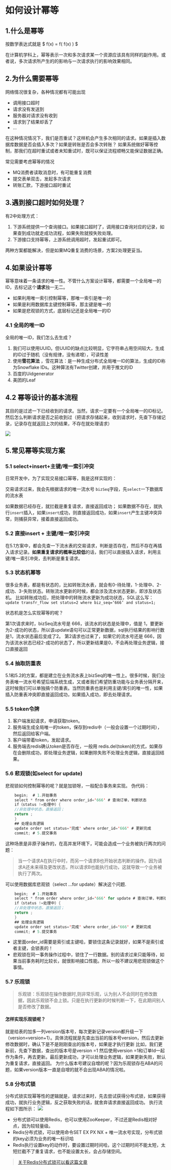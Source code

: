 # 如何设计幂等



## 1.什么是幂等
按数学表达式就是
$
f(x) = f( f(x) ) 
$

在计算机学科上，幂等表示一次和多次请求某一个资源应该具有同样的副作用。或者说，多次请求所产生的的影响与一次请求执行的影响效果相同。

## 2.为什么需要幂等
网络情况很复杂，各种情况都有可能出现
* 调用接口超时
* 请求没有发送到
* 服务器对请求没有收到
* 请求到了结果却丢了
* ...

在这种情况情况下，我们是否重试？这样机会产生多次相同的请求。如果是插入数据库数据是否会插入多次？如果是转账是否会多次转账？
如果系统做好幂等控制，那我们在超时重试或者未知重试时，既可以保证流程顺畅又能保证数据正确。

常见需要考虑幂等的情况
* MQ消费者读取消息时，有可能重复消费
* 提交表单双击，发起多次请求
* 转账汇款，下游接口超时重试



## 3.遇到接口超时如何处理？
有2中处理方式：
1. 下游系统提供一个查询接口。如果接口超时了，调用接口查询对应的记录，如果查到成功就走成功流程，如果失败就按失败处理。
2. 下游接口支持幂等，上游系统调用超时，发起重试即可。

两种方案都能解决，但是如果MQ重复消费的场景，方案2处理更妥当。

## 4.如果设计幂等
幂等意味着一条请求的唯一性。不管什么方案设计幂等，都需要一个全局唯一的ID，去标记这个**请求**独一无二。

* 如果利用唯一索引控制幂等，那唯一索引是唯一的
* 如果是利用数据库主键控制幂等，那主键是唯一的
* 如果是悲观锁的方式，底层标记还是全局唯一的ID

### 4.1 全局的唯一ID
全局的唯一ID，我们怎么去生成？
1. 我们可以使用UUID。但UUID的缺点比较明显，它字符串占用空间较大，生成的ID过于随机（没有规律，没有递增），可读性差
2. 使用**雪花算法** ，雪花算法：是一种生成分布式全局唯一ID的算法，生成的ID称为Snowflake IDs。这种算法有Twitter创建，并用于推文的ID
3. 百度的Uidgenerator
4. 美团的Leaf

## 4.2 幂等设计的基本流程
其目的是过滤一下已经收到的请求。当然，请求一定要有一个全局唯一的ID标记。然后怎么判断请求是否之前收到过（把请求存储起来，收到请求时，先查下存储记录，记录存在就返回上次的结果，不存在就处理请求）

![](./img/mideng/2022-03-05-19-29-24.png)

## 5.常见幂等实现方案
### 5.1 select+insert+主键/唯一索引冲突
日常开发中，为了实现交易接口幂等，我是这样实现的：

交易请求过来，我会先根据请求的唯一流水号 `bizSeq`字段，先`select`一下数据库的流水表

如果数据已经存在，就拦截是重复请求，直接返回成功；
如果数据不存在，就执行`insert`插入，如果`insert`成功，则直接返回成功，如果`insert`产生主键冲突异常，则捕获异常，接着直接返回成功。

### 5.2 直接insert + 主键/唯一索引冲突
在5.1方案中，都会先查一下流水表的交易请求，判断是否存在，然后不存在再插入请求记录。**如果重复请求的概率比较低**的话，我们可以直接插入请求，利用主键/唯一索引冲突，去判断是重复请求。

### 5.3 状态机幂等
很多业务表，都是有状态的，比如转账流水表，就会有0-待处理，1-处理中、2-成功、3-失败状态。转账流水更新的时候，都会涉及流水状态更新，即涉及状态机。
比如转账成功后，把处理中的转账流水更新为成功状态，SQL这么写：
`update transfr_flow set status=2 where biz_seq=‘666’ and status=1;`

状态机是怎么实现幂等的呢？

第1次请求来时，bizSeq流水号是 666，该流水的状态是处理中，值是 1，要更新为2-成功的状态，所以该update语句可以正常更新数据，sql执行结果的影响行数是1，流水状态最后变成了2。
第2请求也过来了，如果它的流水号还是 666，因为该流水状态已经2-成功的状态了，所以更新结果是0，不会再处理业务逻辑，接口直接返回

### 5.4 抽取防重表
5.1和5.2的方案，都是建立在业务流水表上bizSeq的唯一性上。很多时候，我们业务表唯一流水号希望后端系统生成，又或者我们希望防重功能与业务表分隔开来，这时候我们可以单独搞个防重表。当然防重表也是利用主键/索引的唯一性，如果插入防重表冲突即直接返回成功，如果插入成功，即去处理请求。

### 5.5 token令牌
1. 客户端发起请求，申请获取token。
2. 服务端生成全局唯一的token，保存到redis中（一般会设置一个过期时间），然后返回给客户端。
3. 客户端带着token，发起请求。
4. 服务端去redis确认token是否存在，一般用 redis.del(token)的方式，如果存在会删除成功，即处理业务逻辑，如果删除失败不处理业务逻辑，直接返回结果。

### 5.6 悲观锁(如select for update)
悲观锁如何控制幂等的呢？就是加锁呀，一般配合事务来实现。
伪代码：
```java
    begin;  # 1.开始事务
    select * from order where order_id='666' # 查询订单，判断状态
    if（status !=处理中）{
    //非处理中状态，直接返回；
    return ;
    }
    ## 处理业务逻辑
    update order set status='完成' where order_id='666' # 更新完成
    commit; # 5.提交事务
```

这种场景是非原子操作的，在高并发环境下，可能会造成一个业务被执行两次的问题：
> 当一个请求A在执行中时，而另一个请求B也开始状态判断的操作。因为请求A还未来得及更改状态，所以请求B也能执行成功，这就导致一个业务被执行了两次。

可以使用数据库悲观锁（select ...for update）解决这个问题.
```java
    begin;  # 1.开始事务
    select * from order where order_id='666' for update # 查询订单，判断状态,锁住这条记录
    if（status !=处理中）{
    //非处理中状态，直接返回；
    return ;
    }
    ## 处理业务逻辑
    update order set status='完成' where order_id='666' # 更新完成
    commit; # 5.提交事务
```
* 这里面order_id需要是索引或主键哈，要锁住这条记录就好，如果不是索引或者主键，会锁表的！
* 悲观锁在同一事务操作过程中，锁住了一行数据。别的请求过来只能等待，如果当前事务耗时比较长，就很影响接口性能。所以一般不建议用悲观锁做这个事情。

### 5.7 乐观锁
> 乐观锁：乐观锁在操作数据时,则非常乐观，认为别人不会同时在修改数据，因此乐观锁不会上锁。只是在执行更新的时候判断一下，在此期间别人是否修改了数据。

#### 怎样实现乐观锁呢？
就是给表的加多一列version版本号，每次更新记录version都升级一下（version=version+1）。具体流程就是先查出当前的版本号version，然后去更新修改数据时，确认下是不是刚刚查出的版本号，如果是才执行更新
比如，我们更新前，先查下数据，查出的版本号是version =1
然后使用version =1和订单Id一起作为条件，再去更新。最后更新成功，才可以处理业务逻辑，如果更新失败，默认为重复请求，直接返回。
为什么版本号建议自增的呢？因为乐观锁存在ABA的问题，如果version版本一直是自增的就不会出现ABA的情况啦。

### 5.8 分布式锁
分布式锁实现幂等性的逻辑就是，请求过来时，先去尝试获得分布式锁，如果获得成功，就执行业务逻辑，反之获取失败的话，就舍弃请求直接返回成功。
执行流程如下图所示：
![](./img//mideng/2022-03-05-20-28-09.png)

* 分布式锁可以使用Redis，也可以使用ZooKeeper，不过还是Redis相对好点，因为较轻量级。
* Redis分布式锁，可以使用命令SET EX PX NX + 唯一流水号实现，分布式锁的key必须为业务的唯一标识哈
* Redis执行设置key的动作时，要设置过期时间哈，这个过期时间不能太短，太短拦截不了重复请求，也不能设置太长，会占存储空间。

> [关于Redis分布式锁可以看这篇文章](../redis/use/distributedLock.md)